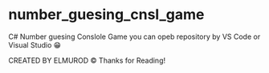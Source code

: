 # number_guesing_cnsl_game
C# Number guesing Conslole Game
you can opeb repository by VS Code or Visual Studio 😁

CREATED BY ELMUROD ©
Thanks for Reading!
